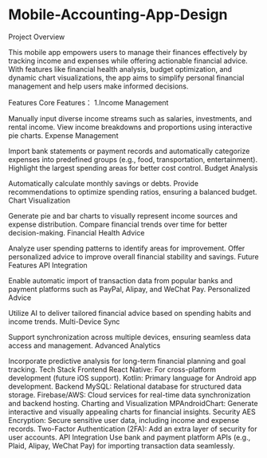 # Mobile-Accounting-App-Design
Project Overview

This mobile app empowers users to manage their finances effectively by tracking income and expenses while offering actionable financial advice. 
With features like financial health analysis, budget optimization, and dynamic chart visualizations, 
the app aims to simplify personal financial management and help users make informed decisions.



Features
Core Features：
1.Income Management

Manually input diverse income streams such as salaries, investments, and rental income.
View income breakdowns and proportions using interactive pie charts.
Expense Management

Import bank statements or payment records and automatically categorize expenses into predefined groups (e.g., food, transportation, entertainment).
Highlight the largest spending areas for better cost control.
Budget Analysis

Automatically calculate monthly savings or debts.
Provide recommendations to optimize spending ratios, ensuring a balanced budget.
Chart Visualization

Generate pie and bar charts to visually represent income sources and expense distribution.
Compare financial trends over time for better decision-making.
Financial Health Advice

Analyze user spending patterns to identify areas for improvement.
Offer personalized advice to improve overall financial stability and savings.
Future Features
API Integration

Enable automatic import of transaction data from popular banks and payment platforms such as PayPal, Alipay, and WeChat Pay.
Personalized Advice

Utilize AI to deliver tailored financial advice based on spending habits and income trends.
Multi-Device Sync

Support synchronization across multiple devices, ensuring seamless data access and management.
Advanced Analytics

Incorporate predictive analysis for long-term financial planning and goal tracking.
Tech Stack
Frontend
React Native: For cross-platform development (future iOS support).
Kotlin: Primary language for Android app development.
Backend
MySQL: Relational database for structured data storage.
Firebase/AWS: Cloud services for real-time data synchronization and backend hosting.
Charting and Visualization
MPAndroidChart: Generate interactive and visually appealing charts for financial insights.
Security
AES Encryption: Secure sensitive user data, including income and expense records.
Two-Factor Authentication (2FA): Add an extra layer of security for user accounts.
API Integration
Use bank and payment platform APIs (e.g., Plaid, Alipay, WeChat Pay) for importing transaction data seamlessly.
